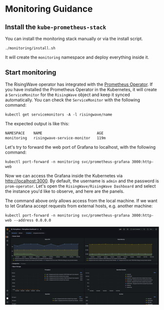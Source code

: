 # Monitoring Guidance

## Install the `kube-prometheus-stack`

You can install the monitoring stack manually or via the install script.

```shell
./monitoring/install.sh
```

It will create the `monitoring` namespace and deploy everything inside it.

## Start monitoring

The RisingWave operator has integrated with the [Prometheus Operator](https://github.com/prometheus-operator/prometheus-operator). If you have installed the Prometheus Operator in the Kubernetes, it will create a `ServiceMonitor` for the `RisingWave` object and keep it synced automatically. You can check the `ServiceMonitor` with the following command:

```shell
kubectl get servicemonitors -A -l risingwave/name
```

The expected output is like this:

```plain
NAMESPACE    NAME                         AGE
monitoring   risingwave-service-monitor   119m
```

Let's try to forward the web port of Grafana to localhost, with the following command:

```shell
kubectl port-forward -n monitoring svc/prometheus-grafana 3000:http-web
```

Now we can access the Grafana inside the Kubernetes via [http://localhost:3000](http://localhost:3000). By default, the username is `admin` and the password is `prom-operator`.
Let's open the `RisingWave/RisingWave Dashboard` and select the instance you'd like to observe, and here are the panels.

The command above only allows access from the local machine.
If we want to let Grafana accept requests from external hosts, e.g. another machine:
```shell
kubectl port-forward -n monitoring svc/prometheus-grafana 3000:http-web --address 0.0.0.0
```

![RisingWave Dashboard](../docs/assets/risingwave-dashboard.png)
